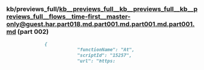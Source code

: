 ### kb/previews_full/kb__previews_full__kb__previews_full__kb__previews_full__flows__time-first__master-only@guest.har.part018.md.part001.md.part001.md.part001.md (part 002)

```md
              {
                          "functionName": "At",
                          "scriptId": "15257",
                          "url": "https:
```

```
